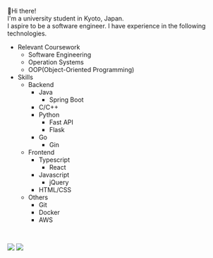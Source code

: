 :wave:Hi there!<br>
I'm a university student in Kyoto, Japan.<br>
I aspire to be a software engineer.
I have experience in the following technologies.
- Relevant Coursework
  - Software Engineering
  - Operation Systems
  - OOP(Object-Oriented Programming)
- Skills
  - Backend
    - Java
      - Spring Boot
    - C/C++
    - Python
      - Fast API
      - Flask
    - Go
      - Gin
  - Frontend
    - Typescript
      - React
    - Javascript
      - jQuery
    - HTML/CSS
  - Others
    - Git
    - Docker
    - AWS

<br>

<a href="https://github.com/anuraghazra/github-readme-stats"></a>
<div align="left">
  <img src="https://github-readme-stats.vercel.app/api?username=Konippi&count_private=true&theme=noctis_minimus" />
  <img src="https://github-readme-stats.vercel.app/api/top-langs/?username=Konippi&layout=compact&theme=noctis_minimus" />
</div>
